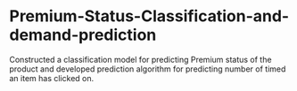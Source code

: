 # Premium-Status-Classification-and-demand-prediction

Constructed a classification model for predicting Premium status of the product and developed prediction algorithm for predicting number of timed an item has clicked on.
